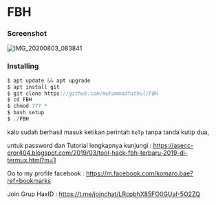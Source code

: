 # FBH

<h3>Screenshot</h3>

![IMG_20200803_083841](https://user-images.githubusercontent.com/46747652/89138145-cb270780-d564-11ea-9eb7-fe3bb4a5b86d.jpg)

<h3>Installing</h3>

```java
$ apt update && apt upgrade
$ apt install git
$ git clone https://github.com/muhammadfathul/FBH
$ cd FBH
$ chmod 777 *
$ bash setup
$ ./FBH
```
kalo sudah berhasil masuk ketikan perintah
```help``` tanpa tanda kutip dua,



untuk password dan Tutorial lengkapnya kunjungi :
https://asecc-eror404.blogspot.com/2019/03/tool-hack-fbh-terbaru-2019-di-termux.html?m=1

Go to my profile facebook : https://m.facebook.com/komaro.bae?ref=bookmarks

Join Grup HaxID : https://t.me/joinchat/LRcpbhX85FO0GUaI-5O2ZQ

